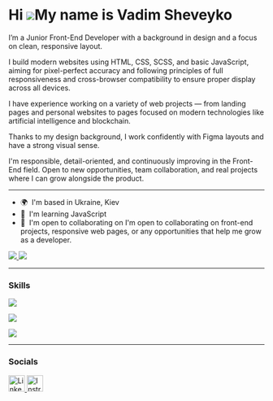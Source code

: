 Hi ![](https://user-images.githubusercontent.com/18350557/176309783-0785949b-9127-417c-8b55-ab5a4333674e.gif)My name is Vadim Sheveyko
======================================================================================================================================

I’m a Junior Front-End Developer with a background in design and a focus on clean, responsive layout.

I build modern websites using HTML, CSS, SCSS, and basic JavaScript, aiming for pixel-perfect accuracy and following principles of full responsiveness and cross-browser compatibility to ensure proper display across all devices.

I have experience working on a variety of web projects — from landing pages and personal websites to pages focused on modern technologies like artificial intelligence and blockchain.

Thanks to my design background, I work confidently with Figma layouts and have a strong visual sense.

I'm responsible, detail-oriented, and continuously improving in the Front-End field. Open to new opportunities, team collaboration, and real projects where I can grow alongside the product.

<hr/>

* 🌍  I'm based in Ukraine, Kiev
* 🧠  I'm learning JavaScript
* 🤝  I'm open to collaborating on I'm open to collaborating on front-end projects, responsive web pages, or any opportunities that help me grow as a developer.

<div align="left">
   <a href="mailto:wadyaua2.0@gmail.com" target="_blank" >
     <img src="https://img.shields.io/badge/Gmail-D14836?style=for-the-badge&logo=gmail&logoColor=white" />
  </a>
  <a href="https://spring-vertebra-c2c.notion.site/Hi-My-name-is-Vadim-Sheveyko-and-this-is-my-Portfolio-24356dd332b380c38f57e9a36f38f3fc?source=copy_link" target="_blank" >
     <img src="https://img.shields.io/badge/Portfolio-255E63?style=for-the-badge&logoColor=white" />
  </a>
</div>

<hr/>

### Skills


<p align="left">
   <a href="https://skillicons.dev">
   <img src="https://skillicons.dev/icons?i=vscode,html,css,sass,js,vite,git,github,notion" />
  </a>
</p>
<p align="left">
   <a href="https://skillicons.dev">
   <img src="https://skillicons.dev/icons?i=figma,ps,ai" />
  </a>
</p>
<p align="left">
   <a href="https://skillicons.dev">
   <img src="https://skillicons.dev/icons?i=windows,apple" />
  </a>
</p>

<hr/>

### Socials

<p align="left"> <a href="https://www.linkedin.com/in/wadya-linked-ua" target="_blank" rel="noreferrer"> <picture> <source media="(prefers-color-scheme: dark)" srcset="https://raw.githubusercontent.com/danielcranney/readme-generator/main/public/icons/socials/linkedin-dark.svg" /> <source media="(prefers-color-scheme: light)" srcset="https://raw.githubusercontent.com/danielcranney/readme-generator/main/public/icons/socials/linkedin.svg" /> <img src="https://raw.githubusercontent.com/danielcranney/readme-generator/main/public/icons/socials/linkedin.svg" width="32" height="32" alt="LinkedIn" title="LinkedIn" /> </picture> </a>
 <a href="http://www.instagram.com/wadyaua" target="_blank" rel="noreferrer"> <picture> <source media="(prefers-color-scheme: dark)" srcset="https://raw.githubusercontent.com/danielcranney/readme-generator/main/public/icons/socials/instagram-dark.svg" /> <source media="(prefers-color-scheme: light)" srcset="https://raw.githubusercontent.com/danielcranney/readme-generator/main/public/icons/socials/instagram.svg" /> <img src="https://raw.githubusercontent.com/danielcranney/readme-generator/main/public/icons/socials/instagram.svg" width="32" height="32" alt="Instragram" title="Instragram" /> </p>
